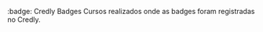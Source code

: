 :badge: Credly Badges
Cursos realizados onde as badges foram registradas no Credly.

<!-- START CREDLY BADGES -->
<!-- END CREDLY BADGES -->

